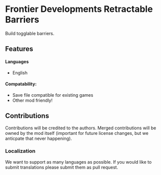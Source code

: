 # Frontier Developments Retractable Barriers

Build togglable barriers.

## Features

#### Languages
- English

#### Compatability:
- Save file compatible for existing games
- Other mod friendly!

## Contributions

Contributions will be credited to the authors. Merged contributions will be owned by the mod itself (important for future license changes, but we anticpate that never happening).

### Localization

We want to support as many languages as possible. If you would like to submit translations please submit them as pull request.
